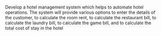 Develop a hotel management system which helps to automate hotel operations. The system will provide various options to enter the details of the customer, to calculate the room rent, to calculate the restaurant bill, to calculate the laundry bill, to calculate the game bill, and to calculate the total cost of stay in the hotel
